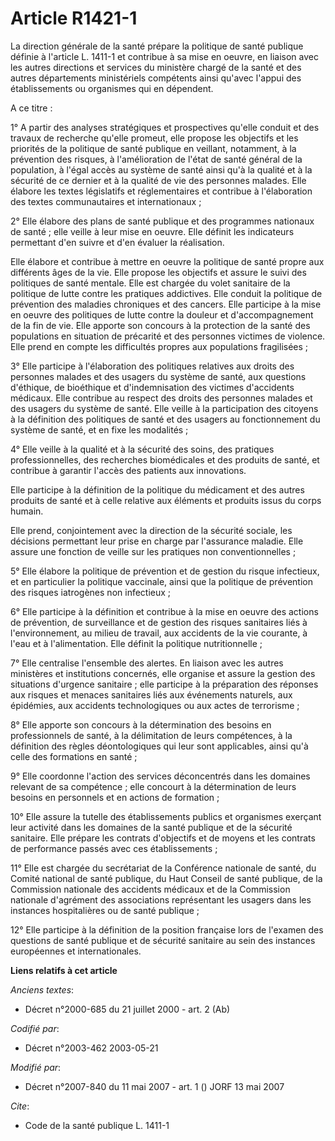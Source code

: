 # Article R1421-1

La direction générale de la santé prépare la politique de santé publique définie à l'article L. 1411-1 et contribue à sa mise
en oeuvre, en liaison avec les autres directions et services du ministère chargé de la santé et des autres départements
ministériels compétents ainsi qu'avec l'appui des établissements ou organismes qui en dépendent.

A ce titre :

1° A partir des analyses stratégiques et prospectives qu'elle conduit et des travaux de recherche qu'elle promeut, elle
propose les objectifs et les priorités de la politique de santé publique en veillant, notamment, à la prévention des risques,
à l'amélioration de l'état de santé général de la population, à l'égal accès au système de santé ainsi qu'à la qualité et à
la sécurité de ce dernier et à la qualité de vie des personnes malades. Elle élabore les textes législatifs et réglementaires
et contribue à l'élaboration des textes communautaires et internationaux ;

2° Elle élabore des plans de santé publique et des programmes nationaux de santé ; elle veille à leur mise en oeuvre. Elle
définit les indicateurs permettant d'en suivre et d'en évaluer la réalisation.

Elle élabore et contribue à mettre en oeuvre la politique de santé propre aux différents âges de la vie. Elle propose les
objectifs et assure le suivi des politiques de santé mentale. Elle est chargée du volet sanitaire de la politique de lutte
contre les pratiques addictives. Elle conduit la politique de prévention des maladies chroniques et des cancers. Elle
participe à la mise en oeuvre des politiques de lutte contre la douleur et d'accompagnement de la fin de vie. Elle apporte
son concours à la protection de la santé des populations en situation de précarité et des personnes victimes de violence.
Elle prend en compte les difficultés propres aux populations fragilisées ;

3° Elle participe à l'élaboration des politiques relatives aux droits des personnes malades et des usagers du système de
santé, aux questions d'éthique, de bioéthique et d'indemnisation des victimes d'accidents médicaux. Elle contribue au respect
des droits des personnes malades et des usagers du système de santé. Elle veille à la participation des citoyens à la
définition des politiques de santé et des usagers au fonctionnement du système de santé, et en fixe les modalités ;

4° Elle veille à la qualité et à la sécurité des soins, des pratiques professionnelles, des recherches biomédicales et des
produits de santé, et contribue à garantir l'accès des patients aux innovations.

Elle participe à la définition de la politique du médicament et des autres produits de santé et à celle relative aux éléments
et produits issus du corps humain.

Elle prend, conjointement avec la direction de la sécurité sociale, les décisions permettant leur prise en charge par
l'assurance maladie. Elle assure une fonction de veille sur les pratiques non conventionnelles ;

5° Elle élabore la politique de prévention et de gestion du risque infectieux, et en particulier la politique vaccinale,
ainsi que la politique de prévention des risques iatrogènes non infectieux ;

6° Elle participe à la définition et contribue à la mise en oeuvre des actions de prévention, de surveillance et de gestion
des risques sanitaires liés à l'environnement, au milieu de travail, aux accidents de la vie courante, à l'eau et à
l'alimentation. Elle définit la politique nutritionnelle ;

7° Elle centralise l'ensemble des alertes. En liaison avec les autres ministères et institutions concernés, elle organise et
assure la gestion des situations d'urgence sanitaire ; elle participe à la préparation des réponses aux risques et menaces
sanitaires liés aux événements naturels, aux épidémies, aux accidents technologiques ou aux actes de terrorisme ;

8° Elle apporte son concours à la détermination des besoins en professionnels de santé, à la délimitation de leurs
compétences, à la définition des règles déontologiques qui leur sont applicables, ainsi qu'à celle des formations en santé ;

9° Elle coordonne l'action des services déconcentrés dans les domaines relevant de sa compétence ; elle concourt à la
détermination de leurs besoins en personnels et en actions de formation ;

10° Elle assure la tutelle des établissements publics et organismes exerçant leur activité dans les domaines de la santé
publique et de la sécurité sanitaire. Elle prépare les contrats d'objectifs et de moyens et les contrats de performance
passés avec ces établissements ;

11° Elle est chargée du secrétariat de la Conférence nationale de santé, du Comité national de santé publique, du Haut
Conseil de santé publique, de la Commission nationale des accidents médicaux et de la Commission nationale d'agrément des
associations représentant les usagers dans les instances hospitalières ou de santé publique ;

12° Elle participe à la définition de la position française lors de l'examen des questions de santé publique et de sécurité
sanitaire au sein des instances européennes et internationales.

**Liens relatifs à cet article**

_Anciens textes_:

  - Décret n°2000-685 du 21 juillet 2000 - art. 2 (Ab)

_Codifié par_:

  - Décret n°2003-462 2003-05-21

_Modifié par_:

  - Décret n°2007-840 du 11 mai 2007 - art. 1 () JORF 13 mai 2007

_Cite_:

  - Code de la santé publique L. 1411-1
